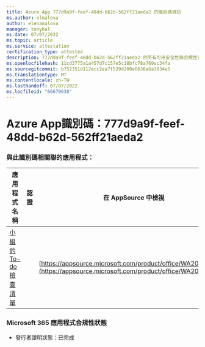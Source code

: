 ```yaml
---
title: Azure App 777d9a9f-feef-48dd-b62d-562ff21aeda2 的識別碼資訊
ms.author: elmalova
author: elenamalova
manager: tonybal
ms.date: 07/07/2022
ms.topic: article
ms.service: attestation
certification_type: attested
description: 777d9a9f-feef-48dd-b62d-562ff21aeda2 的所有可用安全性與合規性資訊。
ms.openlocfilehash: 11cd3775a1a457d7c157e5c18bfc78a769ac34fa
ms.sourcegitcommit: b752351d112ecc2ea7f539d200e6638a6a3034e5
ms.translationtype: MT
ms.contentlocale: zh-TW
ms.lasthandoff: 07/07/2022
ms.locfileid: "66679638"
---
```

# <a name="azure-app-id-777d9a9f-feef-48dd-b62d-562ff21aeda2"></a>Azure App識別碼：777d9a9f-feef-48dd-b62d-562ff21aeda2


### <a name="apps-associated-with-this-id"></a>與此識別碼相關聯的應用程式：
| **應用程式名稱** | **認證** | **在 AppSource 中檢視** |
|--------------|---------------|-----------------------|
| [小組的 To-do 檢查清單](../forward/WA200004362.md) |  | [https://appsource.microsoft.com/product/office/WA200004362](https://appsource.microsoft.com/product/office/WA200004362) |

### <a name="microsoft-365-app-compliance-status"></a>Microsoft 365 應用程式合規性狀態
- 發行者證明狀態：已完成
